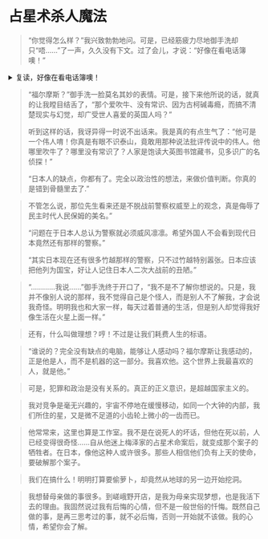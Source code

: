 # 占星术杀人魔法

> “你觉得怎么样？”我兴致勃勃地问。可是，已经筋疲力尽地御手洗却只“唔……”了一声，久久没有下文。过了会儿，才说：“好像在看电话簿噢！”

<details>
<summary>复读，好像在看电话簿噢！</summary>

![](zhanxingshu.PNG ':size=100%')

</details>

> “福尔摩斯？”御手洗一脸莫名其妙的表情。可是，接下来他所说的话，就真的让我瞠目结舌了，“那个爱吹牛、没有常识、因为古柯碱毒瘾，而搞不清楚现实与幻觉，却广受世人喜爱的英国人吗？” 
> 
> 听到这样的话，我讶异得一时说不出话来。我是真的有点生气了：“他可是一个伟人唷！你真是有眼不识泰山，竟敢用那种说法批评传说中的伟人。他哪里吹牛了？哪里没有常识了？人家是饱读大英图书馆藏书，见多识广的名侦探！” 
> 
> “日本人的缺点，你都有了。完全以政治性的想法，来做价值判断。你真的是错到骨髓里去了.”

> 不管怎么说，那位先生看来还是不脱战前警察权威至上的观念，真是侮辱了民主时代人民保姆的美名。” 
> 
> “问题在于日本人总认为警察就必须威风凛凛。希望外国人不会看到现代日本竟然还有那样的警察。”
> 
>  “其实日本现在还有很多竹越那样的警察，只不过竹越特别嚣张。日本应该把他列为国宝，好让人记住日本人二次大战前的丑陋。”

> “…………我说……”御手洗终于开口了，“我不是不了解你想说的。只是，我并不像别人说的那样，我不觉得自己是个怪人，而是别人不了解我，才会说我奇怪。明明我也和大家一样，每天过着普通的生活，但是别人却觉得我好像生活在火星上面一样。”

> 还有，什么叫做理想？哼！不过是让我们耗费人生的标语。

> “谁说的？完全没有缺点的电脑，能够让人感动吗？福尔摩斯让我感动的，正是他是人，而不是机器的这一部分。我喜欢他。这个世界上我最喜欢的人，就是他。”

> 可是，犯罪和政治是没有关系的。真正的正义意识，是超越国家主义的。

> 我对竞争是毫无兴趣的，宇宙不停地在缓慢移动，如同一个大钟的内部，我们所住的星，又是微不足道的小齿轮上微小的一齿而已。

> 他常常来，这里也算是工作室。我不是在说死人的坏话，但他在死以前，人已经变得很奇怪……自从他迷上梅泽家的占星术命案后，就变成那个案子的牺牲者。在日本，像他这种人或许很多。那些人相信他们负有上天的使命，要破解那个案子。

> 我们在搞什么！明明打算要偷萝卜，却竟然从地球的另一边开始挖洞。

> 我想替母亲做的事很多。到嵯峨野开店，是我为母亲实现梦想，也是我活下去的理由。我固然说过我有后悔的心情，但不是一般世俗的忏悔。既然自己做的事，是再三思考过的事，就不必后悔，否则一开始就不该做。我的心情，希望你会了解。